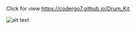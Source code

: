 Click for view 
https://codergo7.github.io/Drum_Kit

![alt text](https://github.com/codergo7/drumcomputer/blob/master/background.jpg)


